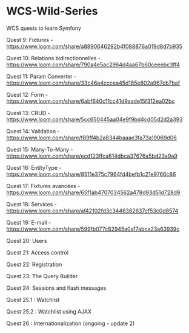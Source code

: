# WCS-Wild-Series
WCS quests to learn Symfony

Quest 9: Fixtures - https://www.loom.com/share/a8890646292b4f088876a019d8d7b935

Quest 10: Relations bidirectionnelles - https://www.loom.com/share/790a4e5ac2964d4aa67b60ceeebc3ff4

Quest 11: Param Converter - https://www.loom.com/share/33c46a4cccea45d185e802a967cb7baf

Quest 12: Form - https://www.loom.com/share/6abf640c11cc41d9aade15f312ea02bc

Quest 13: CRUD - https://www.loom.com/share/5cc650445aa04e9f9bd4cd05d2d2a393

Quest 14: Validation - https://www.loom.com/share/f89ff4b2a8344baaae3fa73a19069d06

Quest 15: Many-To-Many - https://www.loom.com/share/ecd123ffca614dbca37676a5bd23a9a9

Quest 16: EntityType - https://www.loom.com/share/8511e375c7964fd4befb1c21e9766c86

Quest 17: Fixtures avancées - https://www.loom.com/share/65f1ab4707034562a478d93d51d728d9

Quest 18: Services - https://www.loom.com/share/af42102fd3c3446382637cf53c0d8574

Quest 19: E-mail - https://www.loom.com/share/599fb077c82945a0a17abca23a63939c

Quest 20: Users

Quest 21: Access control

Quest 22: Registration

Quest 23: The Query Builder

Quest 24: Sessions and flash messages

Quest 25.1 : Watchlist

Quest 25.2 : Watchlist using AJAX

Quest 26 : Internationalization (ongoing - update 2)
